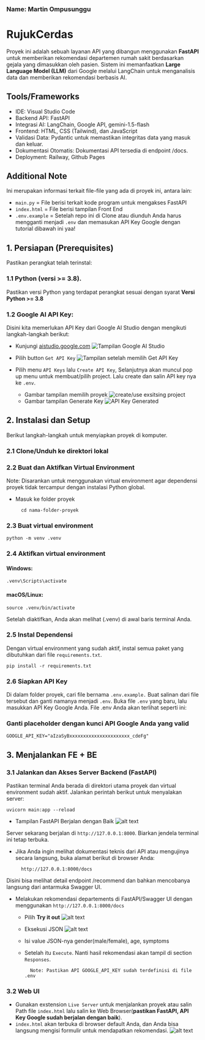 ### Name: Martin Ompusunggu

# RujukCerdas
Proyek ini adalah sebuah layanan API  yang dibangun menggunakan **FastAPI** untuk memberikan rekomendasi departemen rumah sakit berdasarkan gejala yang dimasukkan oleh pasien. Sistem ini memanfaatkan **Large Language Model (LLM)** dari Google melalui LangChain untuk menganalisis data dan memberikan rekomendasi berbasis AI.


## Tools/Frameworks
- IDE: Visual Studio Code
- Backend API: FastAPI
- Integrasi AI: LangChain, Google API, gemini-1.5-flash
- Frontend: HTML, CSS (Tailwind), dan JavaScript
- Validasi Data: Pydantic untuk memastikan integritas data yang masuk dan keluar.
- Dokumentasi Otomatis: Dokumentasi API tersedia di endpoint /docs.
- Deployment: Railway, Github Pages

## Additional Note
Ini merupakan informasi terkait file-file yang ada di proyek ini, antara lain:
- `main.py` = File berisi terkait kode program untuk mengakses FastAPI
- `index.html` = File berisi tampilan Front End
- `.env.example` = Setelah repo ini di Clone atau diunduh Anda harus mengganti menjadi `.env` dan memasukan API Key Google dengan tutorial dibawah ini yaa!

## 1. Persiapan (Prerequisites)
Pastikan perangkat telah terinstal:
### 1.1 Python (versi >= 3.8).
Pastikan versi Python yang terdapat perangkat sesuai dengan syarat **Versi Python >= 3.8**
### 1.2 Google AI API Key: 
Disini kita memerlukan API Key dari Google AI Studio dengan mengikuti langkah-langkah berikut: 
- Kunjungi [aistudio.google.com](aistudio.google.com) 
    ![Tampilan Google AI Studio](./images//image.png)

- Pilih button `Get API Key`
    ![Tampilan setelah memilih Get API Key](./images//image-1.png)

- Pilih menu `API Keys` lalu `Create API Key`, Selanjutnya akan muncul pop up menu untuk membuat/pilih project. Lalu create dan salin API key nya ke `.env`.
    - Gambar tampilan memilih proyek
    ![create/use exsitsing project](./images//image-2.png)
    - Gambar tampilan Generate Key
    ![API Key Generated](./images//image-3.png)


## 2. Instalasi dan Setup
Berikut langkah-langkah untuk menyiapkan proyek di komputer.
### 2.1 Clone/Unduh ke direktori lokal
### 2.2 Buat dan Aktifkan Virtual Environment
Note: Disarankan untuk menggunakan virtual environment agar dependensi proyek tidak tercampur dengan instalasi Python global.
- Masuk ke folder proyek

        cd nama-folder-proyek

### 2.3 Buat virtual environment
    python -m venv .venv

### 2.4 Aktifkan virtual environment 
#### Windows:
    .venv\Scripts\activate
#### macOS/Linux:
    source .venv/bin/activate


Setelah diaktifkan, Anda akan melihat (.venv) di awal baris terminal Anda.
### 2.5 Instal Dependensi
Dengan virtual environment yang sudah aktif, instal semua paket yang dibutuhkan dari file `requirements.txt`.
    
    pip install -r requirements.txt


### 2.6 Siapkan API Key
Di dalam folder proyek, cari file bernama `.env.example.`
Buat salinan dari file tersebut dan ganti namanya menjadi `.env`.
Buka file `.env` yang baru, lalu masukkan API Key Google Anda.
File .env Anda akan terlihat seperti ini:
### Ganti placeholder dengan kunci API Google Anda yang valid
    GOOGLE_API_KEY="aIzaSyBxxxxxxxxxxxxxxxxxxxxxx_cdeFg"

## 3. Menjalankan FE + BE
### 3.1 Jalankan dan Akses Server Backend (FastAPI)
Pastikan terminal Anda berada di direktori utama proyek dan virtual environment sudah aktif.
Jalankan perintah berikut untuk menyalakan server:

    uvicorn main:app --reload

- Tampilan FastAPI Berjalan dengan Baik
    ![alt text](./images//image-4.png)

Server sekarang berjalan di `http://127.0.0.1:8000`. Biarkan jendela terminal ini tetap terbuka.
- Jika Anda ingin melihat dokumentasi teknis dari API atau mengujinya secara langsung, buka alamat berikut di browser Anda:
        
        http://127.0.0.1:8000/docs

Disini bisa melihat detail endpoint /recommend dan bahkan mencobanya langsung dari antarmuka Swagger UI.

- Melakukan rekomendasi departements di FastAPI/Swagger UI dengan menggunakan `http://127.0.0.1:8000/docs` 
    - Pilih **Try it out**
    ![alt text](./images//image-5.png)

    - Eksekusi JSON
    ![alt text](./images//image-6.png)

    - Isi value JSON-nya gender(male/female), age, symptoms
    - Setelah itu `Execute`. Nanti hasil rekomendasi akan tampil di section `Responses`.

            Note: Pastikan API GOOGLE_API_KEY sudah terdefinisi di file .env
            
### 3.2 Web UI
- Gunakan exstension `Live Server` untuk menjalankan proyek atau salin Path file `index.html` lalu salin ke Web Browser(**pastikan FastAPI, API Key Google sudah berjalan dengan baik**).
- `index.html` akan terbuka di browser default Anda, dan Anda bisa langsung mengisi formulir untuk mendapatkan rekomendasi.
    ![alt text](./images//image-9.png)
